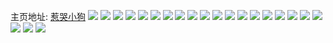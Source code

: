 主页地址: [惹哭小狗](https://weibo.com/u/1765394812) 
![](https://wx4.sinaimg.cn/mw2000/6939c97cly1h4378ugqa0j225e2v7qv6.jpg) 
![](https://wx4.sinaimg.cn/mw2000/6939c97cly1h4376d1r8nj22881o6x6p.jpg) 
![](https://wx4.sinaimg.cn/mw2000/6939c97cly1h4375n1ui8j21ea1v2trc.jpg) 
![](https://wx4.sinaimg.cn/mw2000/6939c97cly1h43760vaeij22ad31uu0y.jpg) 
![](https://wx4.sinaimg.cn/mw2000/6939c97cly1h4378n8ih3j22c0340b2e.jpg) 
![](https://wx4.sinaimg.cn/mw2000/6939c97cly1h43767xkjgj22432tge82.jpg) 
![](https://wx4.sinaimg.cn/mw2000/6939c97cly1h4376u20sdj225k2vfkjm.jpg) 
![](https://wx4.sinaimg.cn/mw2000/6939c97cly1h4375kqpuej22c11qy1ky.jpg) 
![](https://wx4.sinaimg.cn/mw2000/6939c97cly1h41i0a8w8xj20s40f4mzl.jpg) 
![](https://wx4.sinaimg.cn/mw2000/6939c97cly1h412ln4dcnj21hz14w7js.jpg) 
![](https://wx4.sinaimg.cn/mw2000/6939c97cly1h3zrz86jnej22c03404qr.jpg) 
![](https://wx4.sinaimg.cn/mw2000/6939c97cly1h3zrz9pul0j22c03401ky.jpg) 
![](https://wx4.sinaimg.cn/mw2000/6939c97cly1h3y8l5lj9wj20zm0komzp.jpg) 
![](https://wx4.sinaimg.cn/mw2000/6939c97cly1h3xdh7j8ahj21lq24y4qp.jpg) 
![](https://wx4.sinaimg.cn/mw2000/6939c97cly1h3xd822x9dj21do119wx1.jpg) 
![](https://wx4.sinaimg.cn/mw2000/6939c97cly1h3xdh87nr7j21xe40i1ky.jpg) 
![](https://wx4.sinaimg.cn/mw2000/6939c97cly1h3xdh8k66lj20oq0ik44t.jpg) 
![](https://wx4.sinaimg.cn/mw2000/6939c97cly1h3xdh923fwj222l1jx7wh.jpg) 
![](https://wx4.sinaimg.cn/mw2000/6939c97cly1h3xd95vz0tj22471l5hdt.jpg) 
![](https://wx4.sinaimg.cn/mw2000/6939c97cly1h3xdh6v88hj216o2dc7wh.jpg) 
![](https://wx4.sinaimg.cn/mw2000/6939c97cly1h3xdh9p8jlj22301k9kjl.jpg) 
![](https://wx4.sinaimg.cn/mw2000/6939c97cly1h3xdhabp19j21k122pb29.jpg) 
